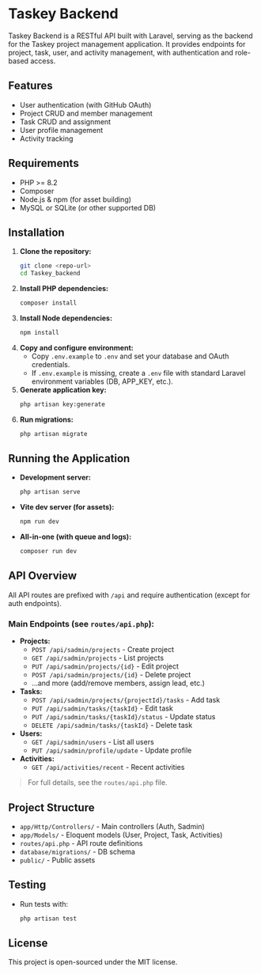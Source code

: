 # Taskey Backend

Taskey Backend is a RESTful API built with Laravel, serving as the backend for the Taskey project management application. It provides endpoints for project, task, user, and activity management, with authentication and role-based access.

## Features
- User authentication (with GitHub OAuth)
- Project CRUD and member management
- Task CRUD and assignment
- User profile management
- Activity tracking

## Requirements
- PHP >= 8.2
- Composer
- Node.js & npm (for asset building)
- MySQL or SQLite (or other supported DB)

## Installation
1. **Clone the repository:**
   ```bash
   git clone <repo-url>
   cd Taskey_backend
   ```
2. **Install PHP dependencies:**
   ```bash
   composer install
   ```
3. **Install Node dependencies:**
   ```bash
   npm install
   ```
4. **Copy and configure environment:**
   - Copy `.env.example` to `.env` and set your database and OAuth credentials.
   - If `.env.example` is missing, create a `.env` file with standard Laravel environment variables (DB, APP_KEY, etc.).
5. **Generate application key:**
   ```bash
   php artisan key:generate
   ```
6. **Run migrations:**
   ```bash
   php artisan migrate
   ```

## Running the Application
- **Development server:**
  ```bash
  php artisan serve
  ```
- **Vite dev server (for assets):**
  ```bash
  npm run dev
  ```
- **All-in-one (with queue and logs):**
  ```bash
  composer run dev
  ```

## API Overview
All API routes are prefixed with `/api` and require authentication (except for auth endpoints).

### Main Endpoints (see `routes/api.php`):
- **Projects:**
  - `POST /api/sadmin/projects` - Create project
  - `GET /api/sadmin/projects` - List projects
  - `PUT /api/sadmin/projects/{id}` - Edit project
  - `POST /api/sadmin/projects/{id}` - Delete project
  - ...and more (add/remove members, assign lead, etc.)
- **Tasks:**
  - `POST /api/sadmin/projects/{projectId}/tasks` - Add task
  - `PUT /api/sadmin/tasks/{taskId}` - Edit task
  - `PUT /api/sadmin/tasks/{taskId}/status` - Update status
  - `DELETE /api/sadmin/tasks/{taskId}` - Delete task
- **Users:**
  - `GET /api/sadmin/users` - List all users
  - `PUT /api/sadmin/profile/update` - Update profile
- **Activities:**
  - `GET /api/activities/recent` - Recent activities

> For full details, see the `routes/api.php` file.

## Project Structure
- `app/Http/Controllers/` - Main controllers (Auth, Sadmin)
- `app/Models/` - Eloquent models (User, Project, Task, Activities)
- `routes/api.php` - API route definitions
- `database/migrations/` - DB schema
- `public/` - Public assets

## Testing
- Run tests with:
  ```bash
  php artisan test
  ```

## License
This project is open-sourced under the MIT license.

